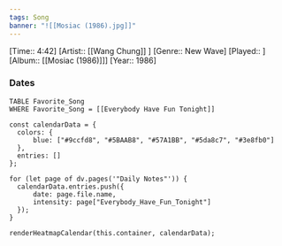 ```yaml
---
tags: Song  
banner: "![[Mosiac (1986).jpg]]"
---
```

[Time:: 4:42]
[Artist:: [[Wang Chung]] ]
[Genre:: New Wave]
[Played:: ]
[Album:: [[Mosiac (1986)]]]
[Year:: 1986]
### Dates
````dataview
TABLE Favorite_Song
WHERE Favorite_Song = [[Everybody Have Fun Tonight]]
````
  ```dataviewjs
const calendarData = { 
	colors: { 
		blue: ["#9ccfd8", "#5BAAB8", "#57A1BB", "#5da8c7", "#3e8fb0"] 
	}, 
	entries: [] 
}; 

for (let page of dv.pages('"Daily Notes"')) { 
	calendarData.entries.push({ 
		date: page.file.name, 
		intensity: page["Everybody_Have_Fun_Tonight"]
	}); 
} 

renderHeatmapCalendar(this.container, calendarData);
```
